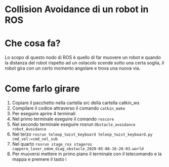 # Collision Avoidance di un robot in ROS

# Che cosa fa?

Lo scopo di questo nodo di ROS è quello di far muovere un robot e quando la distanza del robot rispetto ad un ostacolo scende sotto una certa soglia, il robot gira con un certo momento angolare e trova una nuova via.

# Come farlo girare

1) Copiare il pacchetto nella cartella src della cartella catkin_ws
2) Compilare il codice attraverso il comando `catkin_make`
3) Per eseguire aprire 4 terminali
4) Nel primo terminale eseguire il comando `roscore`
5) Nel secondo terminale eseguire rosrun `Obstacle_avoidance robot_Avoidance`
6) Nel terzo `rosrun teleop_twist_keyboard teleop_twist_keyboard.py cmd_vel:=cmd_vel_sub`
7) Nel quarto `rosrun stage_ros stageros cappero_laser_odom_diag_obstacle_2020-05-06-16-26-03.world`
8) Per muoversi mettere in primo piano il terminale con il telecomando e la mappa e premere il tasto i

